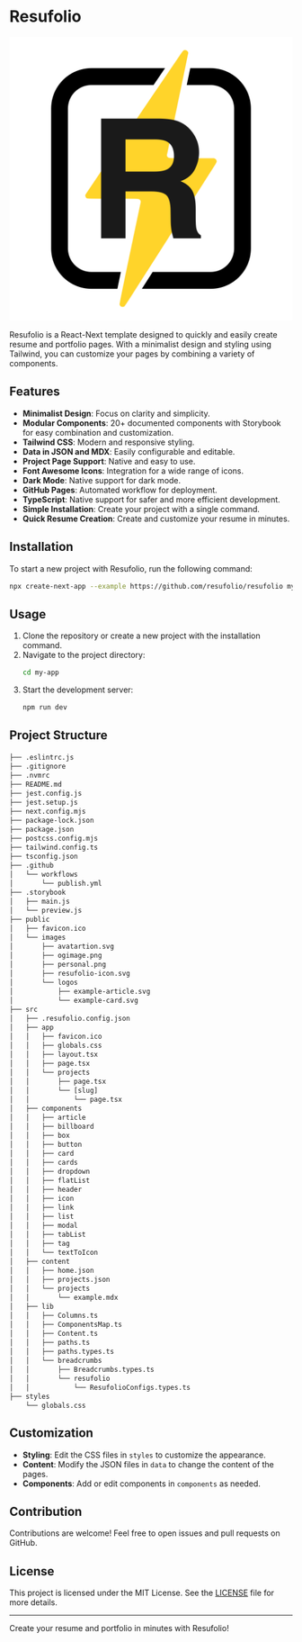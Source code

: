 
# Resufolio

![Resufolio Icon](public/images/resufolio-icon.svg)

Resufolio is a React-Next template designed to quickly and easily create resume and portfolio pages. With a minimalist design and styling using Tailwind, you can customize your pages by combining a variety of components.

## Features

- **Minimalist Design**: Focus on clarity and simplicity.
- **Modular Components**: 20+ documented components with Storybook for easy combination and customization.
- **Tailwind CSS**: Modern and responsive styling.
- **Data in JSON and MDX**: Easily configurable and editable.
- **Project Page Support**: Native and easy to use.
- **Font Awesome Icons**: Integration for a wide range of icons.
- **Dark Mode**: Native support for dark mode.
- **GitHub Pages**: Automated workflow for deployment.
- **TypeScript**: Native support for safer and more efficient development.
- **Simple Installation**: Create your project with a single command.
- **Quick Resume Creation**: Create and customize your resume in minutes.

## Installation

To start a new project with Resufolio, run the following command:

```sh
npx create-next-app --example https://github.com/resufolio/resufolio my-app
```

## Usage

1. Clone the repository or create a new project with the installation command.
2. Navigate to the project directory:
   ```sh
   cd my-app
   ```
3. Start the development server:
   ```sh
   npm run dev
   ```

## Project Structure

```plaintext
├── .eslintrc.js
├── .gitignore
├── .nvmrc
├── README.md
├── jest.config.js
├── jest.setup.js
├── next.config.mjs
├── package-lock.json
├── package.json
├── postcss.config.mjs
├── tailwind.config.ts
├── tsconfig.json
├── .github
│   └── workflows
│       └── publish.yml
├── .storybook
│   ├── main.js
│   └── preview.js
├── public
│   ├── favicon.ico
│   └── images
│       ├── avatartion.svg
│       ├── ogimage.png
│       ├── personal.png
│       ├── resufolio-icon.svg
│       └── logos
│           ├── example-article.svg
│           └── example-card.svg
├── src
│   ├── .resufolio.config.json
│   ├── app
│   │   ├── favicon.ico
│   │   ├── globals.css
│   │   ├── layout.tsx
│   │   ├── page.tsx
│   │   └── projects
│   │       ├── page.tsx
│   │       └── [slug]
│   │           └── page.tsx
│   ├── components
│   │   ├── article
│   │   ├── billboard
│   │   ├── box
│   │   ├── button
│   │   ├── card
│   │   ├── cards
│   │   ├── dropdown
│   │   ├── flatList
│   │   ├── header
│   │   ├── icon
│   │   ├── link
│   │   ├── list
│   │   ├── modal
│   │   ├── tabList
│   │   ├── tag
│   │   └── textToIcon
│   ├── content
│   │   ├── home.json
│   │   ├── projects.json
│   │   └── projects
│   │       └── example.mdx
│   ├── lib
│   │   ├── Columns.ts
│   │   ├── ComponentsMap.ts
│   │   ├── Content.ts
│   │   ├── paths.ts
│   │   ├── paths.types.ts
│   │   └── breadcrumbs
│   │       ├── Breadcrumbs.types.ts
│   │       └── resufolio
│   │           └── ResufolioConfigs.types.ts
├── styles
    └── globals.css

```

## Customization

- **Styling**: Edit the CSS files in `styles` to customize the appearance.
- **Content**: Modify the JSON files in `data` to change the content of the pages.
- **Components**: Add or edit components in `components` as needed.

## Contribution

Contributions are welcome! Feel free to open issues and pull requests on GitHub.

## License

This project is licensed under the MIT License. See the [LICENSE](LICENSE) file for more details.

---

Create your resume and portfolio in minutes with Resufolio!
